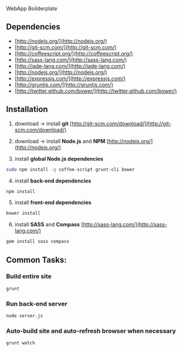 WebApp Boilderplate

## Dependencies

* [http://nodejs.org/](http://nodejs.org/)
* [http://git-scm.com/](http://git-scm.com/)
* [http://coffeescript.org/](http://coffeescript.org/)
* [http://sass-lang.com/](http://sass-lang.com/)
* [http://jade-lang.com/](http://jade-lang.com/)
* [http://nodejs.org/](http://nodejs.org/)
* [http://expressjs.com/](http://expressjs.com/)
* [http://gruntjs.com/](http://gruntjs.com/)
* [http://twitter.github.com/bower/](http://twitter.github.com/bower/)


## Installation

1. download -> install **git**
  [http://git-scm.com/download/](http://git-scm.com/download/)

2. download -> install **Node.js** and **NPM**
  [http://nodejs.org/](http://nodejs.org/)

3. install **global Node.js dependencies**
  ```bash
  sudo npm install -g coffee-script grunt-cli bower
  ```
4. install **back-end dependencies**
  ```bash
  npm install
  ```
5. install **front-end dependencies**
  ```bash
  bower install
  ```
6. install **SASS** and **Compass**
  [http://sass-lang.com/](http://sass-lang.com/)
  ```bash
  gem install sass compass
  ```


## Common Tasks:

### Build entire site
```bash
grunt
```

### Run back-end server
```bash
node server.js
```

### Auto-build site and auto-refresh browser when necessary
```bash
grunt watch
```

